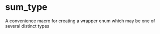 # sum_type
A convenience macro for creating a wrapper enum which may be one of several distinct types
